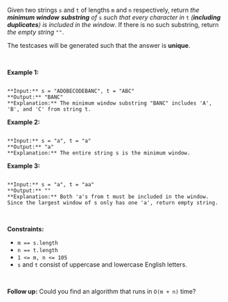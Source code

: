 Given two strings `s` and `t` of lengths `m` and `n` respectively, return *the **minimum window*** ***substring*** *of* `s` *such that every character in* `t` *(**including duplicates**) is included in the window*. If there is no such substring, return *the empty string* `""`.


The testcases will be generated such that the answer is **unique**.


 


**Example 1:**



```

**Input:** s = "ADOBECODEBANC", t = "ABC"
**Output:** "BANC"
**Explanation:** The minimum window substring "BANC" includes 'A', 'B', and 'C' from string t.

```

**Example 2:**



```

**Input:** s = "a", t = "a"
**Output:** "a"
**Explanation:** The entire string s is the minimum window.

```

**Example 3:**



```

**Input:** s = "a", t = "aa"
**Output:** ""
**Explanation:** Both 'a's from t must be included in the window.
Since the largest window of s only has one 'a', return empty string.

```

 


**Constraints:**


* `m == s.length`
* `n == t.length`
* `1 <= m, n <= 105`
* `s` and `t` consist of uppercase and lowercase English letters.


 


**Follow up:** Could you find an algorithm that runs in `O(m + n)` time?


